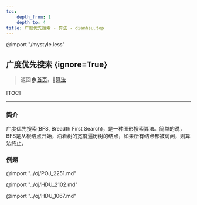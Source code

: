 ```yaml
---
toc:
    depth_from: 1
    depth_to: 4
title: 广度优先搜索 - 算法 - dianhsu.top
---
```

@import "/mystyle.less"

## 广度优先搜索 {ignore=True}
> 返回:house:[首页](../../index.html)，:rocket:[算法](../index.html)

[TOC]

---

### 简介

广度优先搜索(BFS, Breadth First Search)，是一种图形搜索算法。简单的说，BFS是从根结点开始，沿着树的宽度遍历树的结点，如果所有结点都被访问，则算法终止。

### 例题

@import "../oj/POJ_2251.md"

@import "../oj/HDU_2102.md"

@import "../oj/HDU_1067.md"